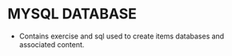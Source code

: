 # MYSQL DATABASE

- Contains exercise and sql used to create items databases and associated content.